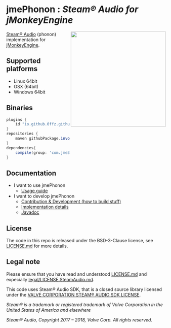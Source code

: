 # **jmePhonon** : _Steam® Audio for jMonkeyEngine_
<img align=right width="300px" src="https://media.githubusercontent.com/media/jmePhonon/jmePhonon/master/misc/logo.png" />

[Steam® Audio](https://valvesoftware.github.io/steam-audio/) (phonon) implementation for [jMonkeyEngine](http://jmonkeyengine.org/).

## Supported platforms
- Linux 64bit
- OSX (64bit)
- Windows 64bit


## Binaries

```gradle
plugins {
    id "io.github.0ffz.github-packages" version "1.2.1"
}
repositories { 
    maven githubPackage.invoke("jmePhonon")
}
dependencies{
    compile(group: 'com.jme3.phonon', name: 'jme_phonon', version: VERSION, ext: 'jar', classifier: '')
}
```

## Documentation

- I want to use jmePhonon
  - [Usage guide](docs/Usage.md)
- I want to develop jmePhonon
  - [Contribution & Development (how to build stuff)](docs/ContributionAndDevelopment.md)
  - [Implementation details](docs/ImplementationDetails.md)
  - [Javadoc](todo)


## License
The code in this repo is released under the BSD-3-Clause license, see [LICENSE.md](LICENSE.md) for more details.

## Legal note
Please ensure that you have read and understood [LICENSE.md](LICENDE.md) and expecially  [legal/LICENSE.SteamAudio.md](legal/LICENSE.SteamAudio.md).

This code uses Steam® Audio SDK, that is a closed source library licensed under the [VALVE CORPORATION STEAM® AUDIO SDK LICENSE](legal/LICENSE.SteamAudio.md).

_Steam® is a trademark or registered trademark of Valve Corporation in the United States of America and elsewhere_

_Steam® Audio, Copyright 2017 – 2018, Valve Corp. All rights reserved._
